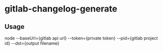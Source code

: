 # gitlab-changelog-generate

## Usage
 node --baseUrl={gitlab api url} --token={private token} --pid={gitlab project id} --dst={output filename} 

